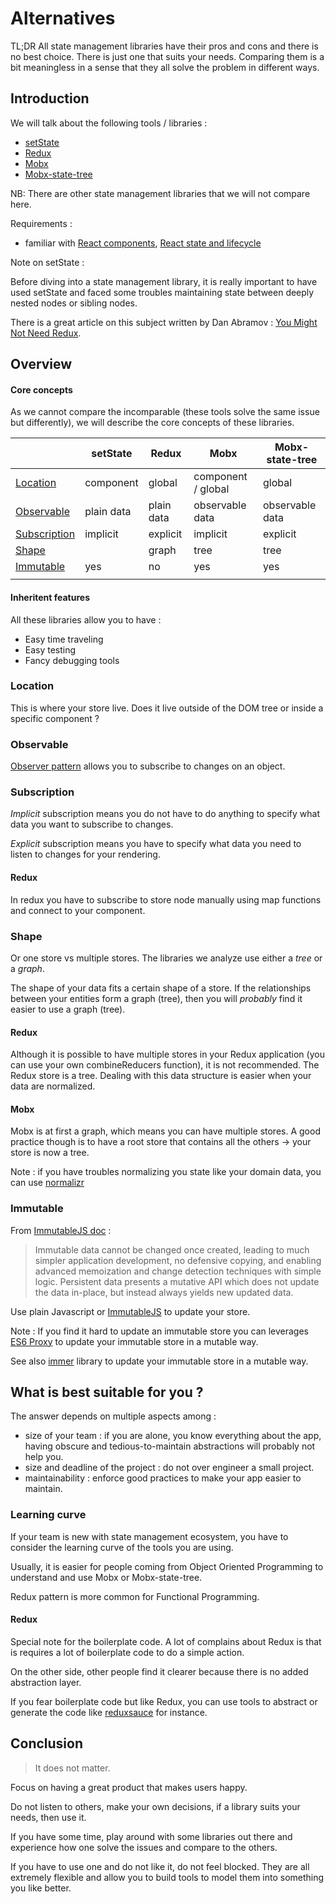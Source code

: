 # Alternatives

TL;DR All state management libraries have their pros and cons and there is no best choice. There is just one that suits your needs. Comparing them is a bit meaningless in a sense that they all solve the problem in different ways.

## Introduction

We will talk about the following tools / libraries :

- [setState](https://reactjs.org/docs/state-and-lifecycle.html)
- [Redux](https://redux.js.org)
- [Mobx](https://mobx.js.org)
- [Mobx-state-tree](https://github.com/mobxjs/mobx-state-tree)

NB: There are other state management libraries that we will not compare here.

Requirements :

- familiar with [React components](https://reactjs.org/docs/components-and-props.html), [React state and lifecycle](https://reactjs.org/docs/state-and-lifecycle.html)

Note on setState :

Before diving into a state management library, it is really important to have used setState and faced some troubles maintaining state between deeply nested nodes or sibling nodes.

There is a great article on this subject written by Dan Abramov : [You Might Not Need Redux](https://medium.com/@dan_abramov/you-might-not-need-redux-be46360cf367).

## Overview

#### Core concepts

As we cannot compare the incomparable (these tools solve the same issue but differently), we will describe the core concepts of these libraries.

|                               | setState   | Redux      | Mobx               | Mobx-state-tree |
| ----------------------------- | ---------- | ---------- | ------------------ | --------------- |
| [Location](#location)         | component  | global     | component / global | global          |
| [Observable](#observable)     | plain data | plain data | observable data    | observable data |
| [Subscription](#subscription) | implicit   | explicit   | implicit           | explicit        |
| [Shape](#shape)               |            | graph      | tree               | tree            |
| [Immutable](#immutable)       | yes        | no         | yes                | yes             |
|                               |            |            |                    |                 |

#### Inheritent features

All these libraries allow you to have :

- Easy time traveling
- Easy testing
- Fancy debugging tools

### Location

This is where your store live. Does it live outside of the DOM tree or inside a specific component ?

### Observable

[Observer pattern](https://en.wikipedia.org/wiki/Observer_pattern) allows you to subscribe to changes on an object.

### Subscription

_Implicit_ subscription means you do not have to do anything to specify what data you want to subscribe to changes.

_Explicit_ subscription means you have to specify what data you need to listen to changes for your rendering.

#### Redux

In redux you have to subscribe to store node manually using map functions and connect to your component.

### Shape

Or one store vs multiple stores. The libraries we analyze use either a _tree_ or a _graph_.

The shape of your data fits a certain shape of a store. If the relationships between your entities form a graph (tree), then you will _probably_ find it easier to use a graph (tree).

#### Redux

Although it is possible to have multiple stores in your Redux application (you can use your own combineReducers function), it is not recommended. The Redux store is a tree. Dealing with this data structure is easier when your data are normalized.

#### Mobx

Mobx is at first a graph, which means you can have multiple stores. A good practice though is to have a root store that contains all the others -> your store is now a tree.

Note : if you have troubles normalizing you state like your domain data, you can use [normalizr](https://github.com/paularmstrong/normalizr)

### Immutable

From [ImmutableJS doc](https://facebook.github.io/immutable-js/) :

> Immutable data cannot be changed once created, leading to much simpler application development, no defensive copying, and enabling advanced memoization and change detection techniques with simple logic. Persistent data presents a mutative API which does not update the data in-place, but instead always yields new updated data.

Use plain Javascript or [ImmutableJS](https://facebook.github.io/immutable-js/) to update your store.

Note : If you find it hard to update an immutable store you can leverages [ES6 Proxy](https://developer.mozilla.org/en-US/docs/Web/JavaScript/Reference/Global_Objects/Proxy) to update your immutable store in a mutable way.

See also [immer](https://github.com/mweststrate/immer) library to update your immutable store in a mutable way.

## What is best suitable for you ?

The answer depends on multiple aspects among :

- size of your team : if you are alone, you know everything about the app, having obscure and tedious-to-maintain abstractions will probably not help you.
- size and deadline of the project : do not over engineer a small project.
- maintainability : enforce good practices to make your app easier to maintain.

### Learning curve

If your team is new with state management ecosystem, you have to consider the learning curve of the tools you are using.

Usually, it is easier for people coming from Object Oriented Programming to understand and use Mobx or Mobx-state-tree.

Redux pattern is more common for Functional Programming.

#### Redux

Special note for the boilerplate code. A lot of complains about Redux is that is requires a lot of boilerplate code to do a simple action.

On the other side, other people find it clearer because there is no added abstraction layer.

If you fear boilerplate code but like Redux, you can use tools to abstract or generate the code like [reduxsauce](https://github.com/infinitered/reduxsauce) for instance.

## Conclusion

> It does not matter.

Focus on having a great product that makes users happy.

Do not listen to others, make your own decisions, if a library suits your needs, then use it.

If you have some time, play around with some libraries out there and experience how one solve the issues and compare to the others.

If you have to use one and do not like it, do not feel blocked. They are all extremely flexible and allow you to build tools to model them into something you like better.

